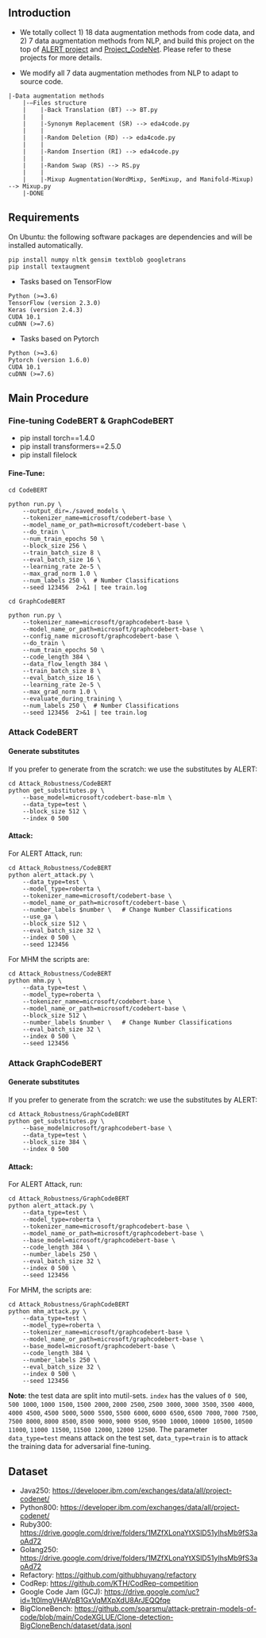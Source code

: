 ## Introduction
- We totally collect 1) 18 data augmentation methods from code data, and 2) 7 data augmentation methods from NLP, and build this project on the top of [ALERT project](https://github.com/soarsmu/attack-pretrain-models-of-code) and [Project_CodeNet](https://github.com/IBM/Project_CodeNet). Please refer to these projects for more details.

- We modify all 7 data augmentation methodes from NLP to adapt to source code. 
```
|-Data augmentation methods 
    |-—Files structure
    |    |-Back Translation (BT) --> BT.py
    |    |  
    |    |-Synonym Replacement (SR) --> eda4code.py
    |    | 
    |    |-Random Deletion (RD) --> eda4code.py
    |    | 
    |    |-Random Insertion (RI) --> eda4code.py
    |    | 
    |    |-Random Swap (RS) --> RS.py
    |    | 
    |    |-Mixup Augmentation(WordMixp, SenMixup, and Manifold-Mixup) --> Mixup.py
    |-DONE
```

## Requirements
On Ubuntu:
the following software packages are dependencies and will be installed automatically.
```shell
pip install numpy nltk gensim textblob googletrans 
pip install textaugment
```

- Tasks based on TensorFlow

```shell
Python (>=3.6)
TensorFlow (version 2.3.0) 
Keras (version 2.4.3)
CUDA 10.1
cuDNN (>=7.6)
```

- Tasks based on Pytorch
```shell
Python (>=3.6)
Pytorch (version 1.6.0) 
CUDA 10.1
cuDNN (>=7.6)
```
## Main Procedure
### Fine-tuning CodeBERT & GraphCodeBERT 

- pip install torch==1.4.0
- pip install transformers==2.5.0
- pip install filelock

#### Fine-Tune: 
```shell
cd CodeBERT

python run.py \
    --output_dir=./saved_models \
    --tokenizer_name=microsoft/codebert-base \
    --model_name_or_path=microsoft/codebert-base \
    --do_train \
    --num_train_epochs 50 \
    --block_size 256 \
    --train_batch_size 8 \
    --eval_batch_size 16 \
    --learning_rate 2e-5 \
    --max_grad_norm 1.0 \
    --num_labels 250 \  # Number Classifications
    --seed 123456  2>&1 | tee train.log
```

```shell
cd GraphCodeBERT

python run.py \
    --tokenizer_name=microsoft/graphcodebert-base \
    --model_name_or_path=microsoft/graphcodebert-base \
    --config_name microsoft/graphcodebert-base \
    --do_train \
    --num_train_epochs 50 \
    --code_length 384 \
    --data_flow_length 384 \
    --train_batch_size 8 \
    --eval_batch_size 16 \
    --learning_rate 2e-5 \
    --max_grad_norm 1.0 \
    --evaluate_during_training \
    --num_labels 250 \  # Number Classifications
    --seed 123456  2>&1 | tee train.log
```


### Attack CodeBERT
#### Generate substitutes
If you prefer to generate from the scratch:
we use the substitutes by ALERT:
```shell
cd Attack_Robustness/CodeBERT
python get_substitutes.py \
    --base_model=microsoft/codebert-base-mlm \
    --data_type=test \
    --block_size 512 \
    --index 0 500
```
#### Attack:
For ALERT Attack, run:
```shell
cd Attack_Robustness/CodeBERT
python alert_attack.py \
    --data_type=test \
    --model_type=roberta \
    --tokenizer_name=microsoft/codebert-base \
    --model_name_or_path=microsoft/codebert-base \
    --number_labels $number \   # Change Number Classifications
    --use_ga \
    --block_size 512 \
    --eval_batch_size 32 \
    --index 0 500 \
    --seed 123456
```

For MHM the scripts are:
```shell
cd Attack_Robustness/CodeBERT
python mhm.py \
    --data_type=test \
    --model_type=roberta \
    --tokenizer_name=microsoft/codebert-base \
    --model_name_or_path=microsoft/codebert-base \
    --block_size 512 \
    --number_labels $number \   # Change Number Classifications
    --eval_batch_size 32 \
    --index 0 500 \
    --seed 123456
```

### Attack GraphCodeBERT
#### Generate substitutes
If you prefer to generate from the scratch:
we use the substitutes by ALERT:
```shell
cd Attack_Robustness/GraphCodeBERT
python get_substitutes.py \
    --base_modelmicrosoft/graphcodebert-base \
    --data_type=test \
    --block_size 384 \
    --index 0 500
```
#### Attack:
For ALERT Attack, run:
```shell
cd Attack_Robustness/GraphCodeBERT
python alert_attack.py \
    --data_type=test \
    --model_type=roberta \
    --tokenizer_name=microsoft/graphcodebert-base \
    --model_name_or_path=microsoft/graphcodebert-base \
    --base_model=microsoft/graphcodebert-base \
    --code_length 384 \
    --number_labels 250 \
    --eval_batch_size 32 \
    --index 0 500 \
    --seed 123456
```
For MHM, the scripts are:
```shell
cd Attack_Robustness/GraphCodeBERT
python mhm_attack.py \
    --data_type=test \
    --model_type=roberta \
    --tokenizer_name=microsoft/graphcodebert-base \
    --model_name_or_path=microsoft/graphcodebert-base \
    --base_model=microsoft/graphcodebert-base \
    --code_length 384 \
    --number_labels 250 \
    --eval_batch_size 32 \
    --index 0 500 \
    --seed 123456
```
**Note**: the test data are split into mutil-sets. `index` has the values of `0 500`, `500 1000`, `1000 1500`, `1500 2000`, `2000 2500`, `2500 3000`, `3000 3500`, `3500 4000`, `4000 4500`, `4500 5000`, `5000 5500`, `5500 6000`, `6000 6500`, `6500 7000`, `7000 7500`, `7500 8000`, `8000 8500`, `8500 9000`, `9000 9500`, `9500 10000`, `10000 10500`, `10500 11000`, `11000 11500`, `11500 12000`, `12000 12500`. 
The parameter `data_type=test` means attack on the test set, `data_type=train` is to attack the training data for adversarial fine-tuning.

## Dataset
- Java250: https://developer.ibm.com/exchanges/data/all/project-codenet/
- Python800: https://developer.ibm.com/exchanges/data/all/project-codenet/
- Ruby300: https://drive.google.com/drive/folders/1MZfXLonaYtXSlD51yIhsMb9fS3aoAd72
- Golang250: https://drive.google.com/drive/folders/1MZfXLonaYtXSlD51yIhsMb9fS3aoAd72
- Refactory: https://github.com/githubhuyang/refactory
- CodRep: https://github.com/KTH/CodRep-competition
- Google Code Jam (GCJ): https://drive.google.com/uc?id=1t0lmgVHAVpB1GxVqMXpXdU8ArJEQQfqe
- BigCloneBench: https://github.com/soarsmu/attack-pretrain-models-of-code/blob/main/CodeXGLUE/Clone-detection-BigCloneBench/dataset/data.jsonl
